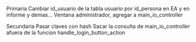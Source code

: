 Primaria
Cambiar id_usuario de la tabla usuario por id_persona en EA y en informe y demas...
Ventana administrador, agregar a main_io_controller





Secundaria
Pasar claves con hash
Sacar la consulta de main_io_controller afuera de la funcion handle_login_button_action


